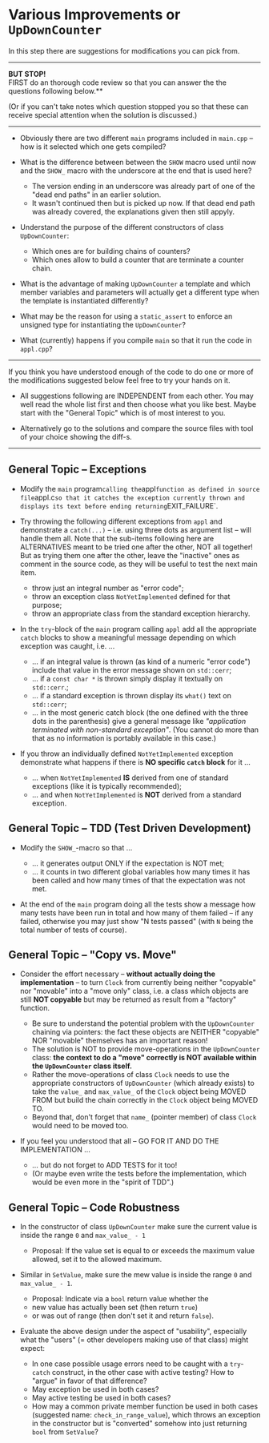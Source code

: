 # Various Improvements or `UpDownCounter`

In this step there are suggestions for modifications you can
pick from.

* * * * *

**BUT STOP!**\
FIRST do an thorough code review so that you can answer the
the questions following below.**

(Or if you can't take notes which question stopped you so
that these can receive special attention when the solution
is discussed.)

* * * * *

- Obviously there are two different `main` programs included
  in `main.cpp` – how is it selected which one gets
  compiled?

- What is the difference between between the `SHOW` macro
  used until now and the `SHOW_` macro with the underscore
  at the end that is used here?
  - The version ending in an underscore was already part of
    one of the "dead end paths" in an earlier solution.
  - It wasn't continued then but is picked up now. If that
    dead end path was already covered, the explanations
    given then still appyly.

- Understand the purpose of the different constructors of
  class `UpDownCounter`:
  - Which ones are for building chains of counters?
  - Which ones allow to build a counter that are
    terminate a counter chain.

- What is the advantage of making `UpDownCounter` a template
  and which member variables and parameters will actually
  get a different type when the template is instantiated
  differently?

- What may be the reason for using a `static_assert` to
  enforce an unsigned type for instantiating the
  `UpDownCounter`?

- What (currently) happens if you compile `main` so that it
  run the code in `appl.cpp`?

* * * * *

If you think you have understood enough of the code to do
one or more of the modifications suggested below feel free
to try your hands on it.

- All suggestions following are INDEPENDENT from each other.
  You may well read the whole list first and then choose
  what you like best. Maybe start with the "General Topic"
  which is of most interest to you.

- Alternatively go to the solutions and compare the source
  files with tool of your choice showing the diff-s.

* * * * *

## General Topic – Exceptions

- Modify the `main` program` calling the `appl` function as
  defined in source file `appl.c` so that it catches the
  exception currently thrown and displays its text before
  ending returning `EXIT_FAILURE`.

- Try throwing the following different exceptions from
  `appl` and demonstrate a `catch(...)` – i.e. using three
  dots as argument list – will handle them all. Note that
  the sub-items following here are ALTERNATIVES meant to be
  tried one after the other, NOT all together! But as trying
  them one after the other, leave the "inactive" ones as
  comment in the source code, as they will be useful to test
  the next main item.
  - throw just an integral number as "error code";
  - throw an exception class `NotYetImplemented` defined for
    that purpose;
  - throw an appropriate class from the standard exception
    hierarchy.

- In the `try`-block of the `main` program calling `appl`
  add all the appropriate `catch` blocks to show a
  meaningful message depending on which exception was
  caught, i.e. …
  - … if an integral value is thrown (as kind of a numeric
    "error code") include that value in the error message
    shown on `std::cerr`;
  - … if a `const char *` is thrown simply display it
    textually on `std::cerr`.;
  - … if a standard exception is thrown display its `what()`
    text on `std::cerr`;
  - … in the most generic catch block (the one defined with
    the three dots in the parenthesis) give a general
    message like *"application terminated with non-standard
    exception"*. (You cannot do more than that as no
    information is portably available in this case.)
    
- If you throw an individually defined `NotYetImplemented`
    exception demonstrate what happens if there is **NO
    specific `catch` block** for it …
    - … when `NotYetImplemented` **IS** derived from one of
      standard exceptions (like it is typically
      recommended);
    - … and when `NotYetImplemented` is **NOT** derived
      from a standard exception.
    
## General Topic – TDD (Test Driven Development)

- Modify the `SHOW_`-macro so that …
  - … it generates output ONLY if the expectation is NOT
    met;
  - … it counts in two different global variables how many
    times it has been called and how many times of that the
    expectation was not met.
    
- At the end of the `main` program doing all the tests show
  a message how many tests have been run in total and how
  many of them failed – if any failed, otherwise you may just
  show "N tests passed" (with `N` being the total number of
  tests of course).

## General Topic – "Copy vs. Move"

- Consider the effort necessary – **without actually doing
  the implementation** – to turn `Clock` from currently
  being neither "copyable" nor "movable" into a "move only"
  class, i.e. a class which objects are still **NOT
  copyable** but may be returned as result from a "factory"
  function.
  - Be sure to understand the potential problem with the
    `UpDownCounter` chaining via pointers: the fact these
    objects are NEITHER "copyable" NOR "movable" themselves
    has an important reason!
  - The solution is NOT to provide move-operations in the
    `UpDownCounter` class: **the context to do a "move"
    correctly is NOT available within the `UpDownCounter`
    class itself.**
  - Rather the move-operations of class `Clock` needs to use
    the appropriate constructors of `UpDownCounter` (which
    already exists) to take the `value_` and `max_value_` of
    the `Clock` object being MOVED FROM but build the chain
    correctly in the `Clock` object being MOVED TO.
  - Beyond that, don't forget that `name_` (pointer member)
    of class `Clock` would need to be moved too.

- If you feel you understood that all – GO FOR IT AND DO THE
  IMPLEMENTATION …
  - … but do not forget to ADD TESTS for it too!
  - (Or maybe even write the tests before the
    implementation, which would be even more in the "spirit
    of TDD".)

## General Topic – Code Robustness

- In the constructor of class `UpDownCounter` make sure the
  current value is inside the range `0` and `max_value_ - 1`
  - Proposal: If the value set is equal to or exceeds the
    maximum value allowed, set it to the allowed maximum.

- Similar in `SetValue`, make sure the mew value is inside
  the range `0` and `max_value_ - 1`.
  - Proposal: Indicate via a `bool` return value whether the
  - new value has actually been set (then return `true`)
  - or was out of range (then don't set it and return `false`).

- Evaluate the above design under the aspect of "usability",
  especially what the "users" (= other developers making use
  of that class) might expect:
  - In one case possible usage errors need to be caught with
    a `try`- `catch` construct, in the other case with active
    testing? How to "argue" in favor of that difference?
  - May exception be used in both cases?
  - May active testing be used in both cases?
  - How may a common private member function be used in both
    cases (suggested name: `check_in_range_value`), which
    throws an exception in the constructor but is
    "converted" somehow into just returning `bool` from
    `SetValue`?

